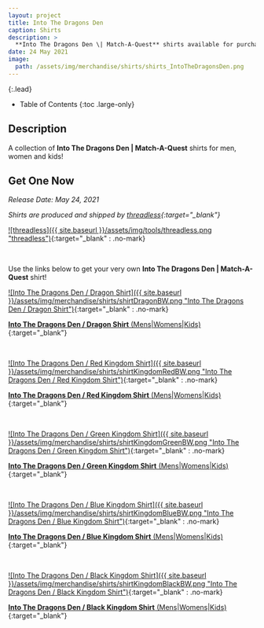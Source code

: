 ```yaml
---
layout: project
title: Into The Dragons Den
caption: Shirts
description: >
  **Into The Dragons Den \| Match-A-Quest** shirts available for purchase!
date: 24 May 2021
image: 
  path: /assets/img/merchandise/shirts/shirts_IntoTheDragonsDen.png
---
```


{:.lead}

- Table of Contents
{:toc .large-only}

## Description

A collection of **Into The Dragons Den \| Match-A-Quest** shirts for men, women and kids!

## Get One Now

*Release Date:  May 24, 2021*

*Shirts are produced and shipped by [threadless](https://www.threadless.com){:target="_blank"}*

[![threadless]({{ site.baseurl }}/assets/img/tools/threadless.png "threadless")](https://www.threadless.com){:target="_blank" : .no-mark}

&nbsp;

Use the links below to get your very own **Into The Dragons Den \| Match-A-Quest** shirt!

[![Into The Dragons Den / Dragon Shirt]({{ site.baseurl }}/assets/img/merchandise/shirts/shirtDragonBW.png "Into The Dragons Den / Dragon Shirt")](https://receptorcell.threadless.com/designs/into-the-dragons-den-dragon-b-w/mens/t-shirt/triblend){:target="_blank" : .no-mark}

[**Into The Dragons Den / Dragon Shirt** (Mens\|Womens\|Kids)](https://receptorcell.threadless.com/designs/into-the-dragons-den-dragon-b-w/mens/t-shirt/triblend){:target="_blank"}

&nbsp;

[![Into The Dragons Den / Red Kingdom Shirt]({{ site.baseurl }}/assets/img/merchandise/shirts/shirtKingdomRedBW.png "Into The Dragons Den / Red Kingdom Shirt")](https://receptorcell.threadless.com/designs/into-the-dragons-den-red-kingdom-b-w/womens/t-shirt/triblend){:target="_blank" : .no-mark}

[**Into The Dragons Den / Red Kingdom Shirt** (Mens\|Womens\|Kids)](https://receptorcell.threadless.com/designs/into-the-dragons-den-red-kingdom-b-w/womens/t-shirt/triblend){:target="_blank"}

&nbsp;

[![Into The Dragons Den / Green Kingdom Shirt]({{ site.baseurl }}/assets/img/merchandise/shirts/shirtKingdomGreenBW.png "Into The Dragons Den / Green Kingdom Shirt")](https://receptorcell.threadless.com/designs/into-the-dragons-den-green-kingdom-b-w/mens/t-shirt/triblend){:target="_blank" : .no-mark}

[**Into The Dragons Den / Green Kingdom Shirt** (Mens\|Womens\|Kids)](https://receptorcell.threadless.com/designs/into-the-dragons-den-green-kingdom-b-w/mens/t-shirt/triblend){:target="_blank"}

&nbsp;

[![Into The Dragons Den / Blue Kingdom Shirt]({{ site.baseurl }}/assets/img/merchandise/shirts/shirtKingdomBlueBW.png "Into The Dragons Den / Blue Kingdom Shirt")](https://receptorcell.threadless.com/designs/into-the-dragons-den-blue-kingdom-b-w/womens/t-shirt/triblend){:target="_blank" : .no-mark}

[**Into The Dragons Den / Blue Kingdom Shirt** (Mens\|Womens\|Kids)](https://receptorcell.threadless.com/designs/into-the-dragons-den-blue-kingdom-b-w/womens/t-shirt/triblend){:target="_blank"}

&nbsp;

[![Into The Dragons Den / Black Kingdom Shirt]({{ site.baseurl }}/assets/img/merchandise/shirts/shirtKingdomBlackBW.png "Into The Dragons Den / Black Kingdom Shirt")](https://receptorcell.threadless.com/designs/into-the-dragons-den-black-kingdom-b-w/mens/t-shirt/triblend){:target="_blank" : .no-mark}

[**Into The Dragons Den / Black Kingdom Shirt** (Mens\|Womens\|Kids)](https://receptorcell.threadless.com/designs/into-the-dragons-den-black-kingdom-b-w/mens/t-shirt/triblend){:target="_blank"}
